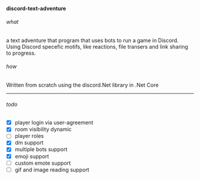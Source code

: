 #### discord-text-adventure

###### what
a text adventure that program that uses bots to run a game in Discord. 
Using Discord specefic motifs, like reactions, file transers and link sharing to progress.

###### how
Written from scratch using the discord.Net library in .Net Core

 --------
###### todo
 
 - [x] player login via user-agreement
 - [x] room visibility dynamic
 - [ ] player roles
 - [x] dm support
 - [x] multiple bots support
 - [x] emoji support
 - [ ] custom emote support
 - [ ] gif and image reading support
